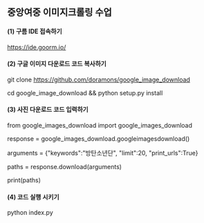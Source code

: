 ## 중앙여중 이미지크롤링 수업

#### (1) 구름 IDE 접속하기
https://ide.goorm.io/


#### (2) 구글 이미지 다운로드 코드 복사하기
git clone https://github.com/doramons/google_image_download

cd google_image_download && python setup.py install



#### (3) 사진 다운로드 코드 입력하기
from google_images_download import google_images_download

response = google_images_download.googleimagesdownload()

arguments = {"keywords":"방탄소년단", "limit":20, "print_urls":True}

paths = response.download(arguments)

print(paths)


#### (4) 코드 실행 시키기
python index.py
